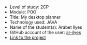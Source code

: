 - Level of study: 2CP
- Module: POO
- Title: My desktop planner
- Technology used: JAVA
- Name of the student(s): Arabet Ilyes
- GitHub account of the user: [ar-ilyes](https://github.com/ar-ilyes)
- [Link to the project](https://github.com/ar-ilyes/MyDesktopPlanner)
